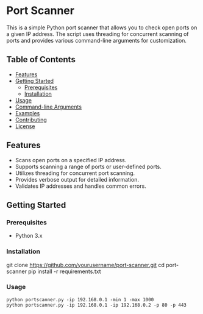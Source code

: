 # Port Scanner

This is a simple Python port scanner that allows you to check open ports on a given IP address. The script uses threading for concurrent scanning of ports and provides various command-line arguments for customization.

## Table of Contents

- [Features](#features)
- [Getting Started](#getting-started)
  - [Prerequisites](#prerequisites)
  - [Installation](#installation)
- [Usage](#usage)
- [Command-line Arguments](#command-line-arguments)
- [Examples](#examples)
- [Contributing](#contributing)
- [License](#license)

## Features

- Scans open ports on a specified IP address.
- Supports scanning a range of ports or user-defined ports.
- Utilizes threading for concurrent port scanning.
- Provides verbose output for detailed information.
- Validates IP addresses and handles common errors.

## Getting Started

### Prerequisites

- Python 3.x

### Installation

   git clone https://github.com/yourusername/port-scanner.git
   cd port-scanner
   pip install -r requirements.txt


### Usage
    python portscanner.py -ip 192.168.0.1 -min 1 -max 1000
    python portscanner.py -ip 192.168.0.1 -ip 192.168.0.2 -p 80 -p 443

